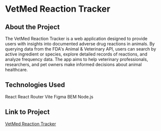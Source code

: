 # VetMed Reaction Tracker

## About the Project

The VetMed Reaction Tracker is a web application designed to provide users with insights into documented adverse drug reactions in animals. By querying data from the FDA's Animal & Veterinary API, users can search by active ingredient or species, explore detailed records of reactions, and analyze frequency data. The app aims to help veterinary professionals, researchers, and pet owners make informed decisions about animal healthcare.

## Technologies Used

React
React Router
Vite
Figma
BEM
Node.js

## Link to Project

[VetMed Reaction Tracker](https://jorohino.github.io/vetmed-tracker-frontend/)
